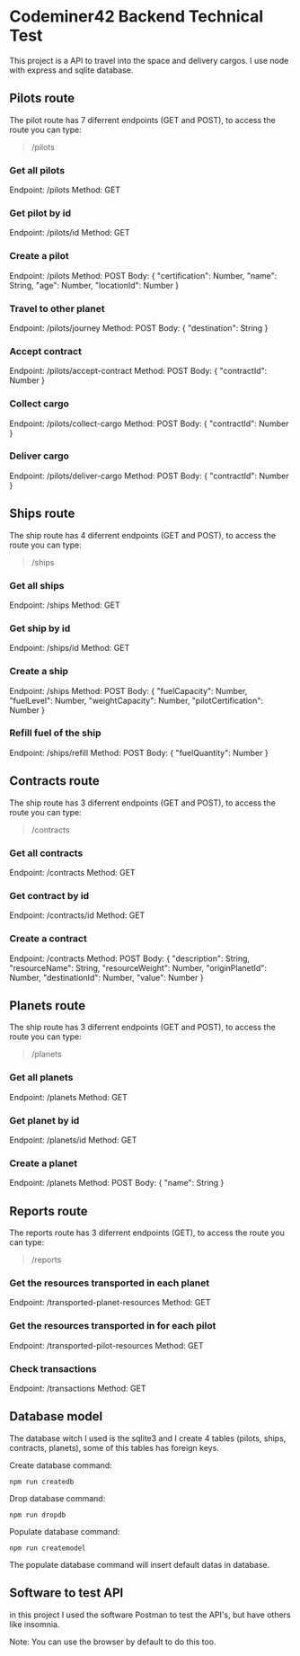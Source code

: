 # Codeminer42 Backend Technical Test
This project is a API to travel into the space and delivery cargos. I use node with express and sqlite database.

## Pilots route
The pilot route has 7 diferrent endpoints (GET and POST), to access the route you can type:

> /pilots

### Get all pilots
Endpoint: /pilots
Method: GET


### Get pilot by id
Endpoint: /pilots/id
Method: GET


### Create a pilot
Endpoint: /pilots
Method: POST
Body: {
    "certification": Number,
    "name": String,
    "age": Number,
    "locationId": Number
}

### Travel to other planet
Endpoint: /pilots/journey
Method: POST
Body: {
    "destination": String
}

### Accept contract
Endpoint: /pilots/accept-contract
Method: POST
Body: {
    "contractId": Number
}

### Collect cargo
Endpoint: /pilots/collect-cargo
Method: POST
Body: {
    "contractId": Number
}

### Deliver cargo
Endpoint: /pilots/deliver-cargo
Method: POST
Body: {
    "contractId": Number
}

## Ships route
The ship route has 4 diferrent endpoints (GET and POST), to access the route you can type:

> /ships

### Get all ships
Endpoint: /ships
Method: GET

### Get ship by id
Endpoint: /ships/id
Method: GET

### Create a ship
Endpoint: /ships
Method: POST
Body: {
    "fuelCapacity": Number,
    "fuelLevel": Number,
    "weightCapacity": Number,
    "pilotCertification": Number
}

### Refill fuel of the ship
Endpoint: /ships/refill
Method: POST
Body: {
    "fuelQuantity": Number
}

## Contracts route
The ship route has 3 diferrent endpoints (GET and POST), to access the route you can type:

> /contracts

### Get all contracts
Endpoint: /contracts
Method: GET

### Get contract by id
Endpoint: /contracts/id
Method: GET

### Create a contract
Endpoint: /contracts
Method: POST
Body: {
    "description": String,
    "resourceName": String,
    "resourceWeight": Number,
    "originPlanetId": Number,
    "destinationId": Number,
    "value": Number
}

## Planets route
The ship route has 3 diferrent endpoints (GET and POST), to access the route you can type:

> /planets

### Get all planets
Endpoint: /planets
Method: GET

### Get planet by id
Endpoint: /planets/id
Method: GET

### Create a planet
Endpoint: /planets
Method: POST
Body: {
    "name": String
}

## Reports route
The reports route has 3 diferrent endpoints (GET), to access the route you can type:

> /reports

### Get the resources transported in each planet
Endpoint: /transported-planet-resources
Method: GET

### Get the resources transported in for each pilot
Endpoint: /transported-pilot-resources
Method: GET

### Check transactions
Endpoint: /transactions
Method: GET

## Database model
The database witch I used is the sqlite3 and I create 4 tables (pilots, ships, contracts, planets), some of this tables has foreign keys.

Create database command:
```
npm run createdb
```

Drop database command:
```
npm run dropdb
```

Populate database command:
```
npm run createmodel
```

The populate database command will insert default datas in database.

## Software to test API
in this project I used the software Postman to test the API's, but have others like insomnia.

Note: You can use the browser by default to do this too.